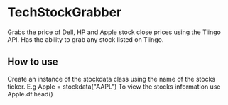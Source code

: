 # TechStockGrabber
Grabs the price of Dell, HP and Apple stock close prices using the Tiingo API. Has the ability to grab any stock listed on Tiingo.


## How to use
Create an instance of the stockdata class using the name of the stocks ticker.
E.g Apple = stockdata("AAPL")
To view the stocks information use Apple.df.head()
